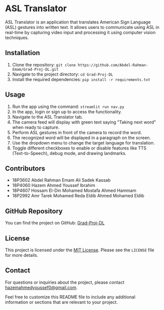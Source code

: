 # ASL Translator

ASL Translator is an application that translates American Sign Language (ASL) gestures into written text. It allows users to communicate using ASL in real-time by capturing video input and processing it using computer vision techniques.

## Installation

1. Clone the repository: `git clone https://github.com/Abdel-Rahman-Emam/Grad-Proj-DL.git`
2. Navigate to the project directory: `cd Grad-Proj-DL`
3. Install the required dependencies: `pip install -r requirements.txt`

## Usage

1. Run the app using the command: `streamlit run nav.py`
2. In the app, login or sign up to access the functionality.
3. Navigate to the ASL Translator tab.
4. The camera feed will display with green text saying "Taking next word" when ready to capture.
5. Perform ASL gestures in front of the camera to record the word.
6. The recognized word will be displayed in a paragraph on the screen.
7. Use the dropdown menu to change the target language for translation.
8. Toggle different checkboxes to enable or disable features like TTS (Text-to-Speech), debug mode, and drawing landmarks.

## Contributors

- 18P3602 Abdel Rahman Emam Ali Sadek Kassab
- 18P4060 Hazem Ahmed Youssef Ibrahim
- 18P4607 Hossam El-Din Mohamed Mostafa Ahmed Hammam
- 18P2992 Amr Tarek Mohamed Reda Eldib Ahmed Mohamed Eldib

## GitHub Repository

You can find the project on GitHub: [Grad-Proj-DL](https://github.com/Abdel-Rahman-Emam/Grad-Proj-DL.git)

## License

This project is licensed under the [MIT License](https://opensource.org/licenses/MIT). Please see the `LICENSE` file for more details.

## Contact

For questions or inquiries about the project, please contact [hazemahmedyoussef0@gmail.com](mailto:hazemahmedyoussef0@gmail.com).

Feel free to customize this README file to include any additional information or sections that are relevant to your project.
